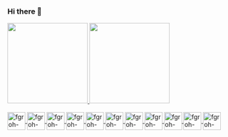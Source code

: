 ### Hi there 👋

 <div>
  <a href="https://github.com/fgroh">
  <img height="180em" src="https://github-readme-stats.vercel.app/api?username=fgroh&show_icons=true&theme=dracula&include_all_commits=true&count_private=true"/>
  <img height="180em" src="https://github-readme-stats.vercel.app/api/top-langs/?username=fgroh&layout=compact&langs_count=7&theme=dracula"/>
</div>
  
<div style="display: inline_block"><br>
    <img align="center" alt="fgroh-HTML" width="40" src="https://cdn.jsdelivr.net/gh/devicons/devicon/icons/html5/html5-plain-wordmark.svg">
    <img align="center" alt="fgroh-CSS" width="40" src="https://cdn.jsdelivr.net/gh/devicons/devicon/icons/css3/css3-plain-wordmark.svg">
    <img align="center" alt="fgroh-Js" width="40" src="https://cdn.jsdelivr.net/gh/devicons/devicon/icons/javascript/javascript-original.svg">
    <img align="center" alt="fgroh-Ts" width="40" src="https://cdn.jsdelivr.net/gh/devicons/devicon/icons/typescript/typescript-original.svg">
    <img align="center" alt="fgroh-React" width="40" src="https://cdn.jsdelivr.net/gh/devicons/devicon/icons/react/react-original-wordmark.svg">
    <img align="center" alt="fgroh-graphql" width="40" src="https://cdn.jsdelivr.net/gh/devicons/devicon/icons/graphql/graphql-plain-wordmark.svg">
    <img align="center" alt="fgroh-node" width="40" src="https://cdn.jsdelivr.net/gh/devicons/devicon/icons/nodejs/nodejs-original.svg">
    <img align="center" alt="fgroh-jquery" width="40" src="https://cdn.jsdelivr.net/gh/devicons/devicon/icons/jquery/jquery-original-wordmark.svg">
    <img align="center" alt="fgroh-boot" width="40" src="https://cdn.jsdelivr.net/gh/devicons/devicon/icons/bootstrap/bootstrap-plain-wordmark.svg">
    <img align="center" alt="fgroh-fire" width="40" src="https://cdn.jsdelivr.net/gh/devicons/devicon/icons/firebase/firebase-plain-wordmark.svg">
    <img align="center" alt="fgroh-mongo" width="40" src="https://cdn.jsdelivr.net/gh/devicons/devicon/icons/mongodb/mongodb-original-wordmark.svg">
</div>
    



  
  
  
<!--
**fgroh/fgroh** is a ✨ _special_ ✨ repository because its `README.md` (this file) appears on your GitHub profile.

Here are some ideas to get you started:

- 🔭 I’m currently working on ...
- 🌱 I’m currently learning ...
- 👯 I’m looking to collaborate on ...
- 🤔 I’m looking for help with ...
- 💬 Ask me about ...
- 📫 How to reach me: ...
- 😄 Pronouns: ...
- ⚡ Fun fact: ...
-->

